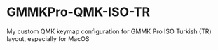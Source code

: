 # GMMKPro-QMK-ISO-TR
My custom QMK keymap configuration for GMMK Pro ISO Turkish (TR) layout, especially for MacOS
